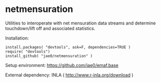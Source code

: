 # netmensuration 

Utilities to interoperate with net mensuration data streams and determine touchdown/lift off and associated statistics. 

Installation:

```
install.packages( "devtools", ask=F, dependencies=TRUE )   
require( "devtools") 
install_github( "jae0/netmensuration" )
```

Setup environment: https://github.com/jae0/emaf.base

External dependency: INLA ( http://www.r-inla.org/download )


